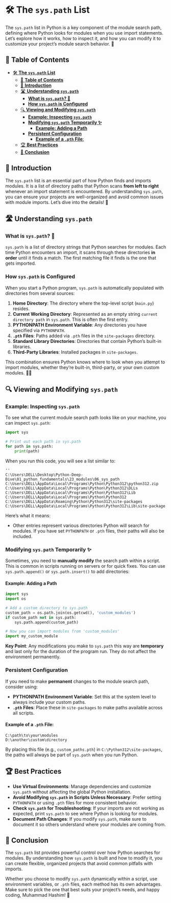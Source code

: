 # 🛠️ **The `sys.path` List**

The `sys.path` list in Python is a key component of the module search path, defining where Python looks for modules when you use import statements. Let’s explore how it works, how to inspect it, and how you can modify it to customize your project’s module search behavior. 🌟


## 📖 **Table of Contents**
- [🛠️ **The `sys.path` List**](#️-the-syspath-list)
  - [📖 **Table of Contents**](#-table-of-contents)
  - [📝 **Introduction**](#-introduction)
  - [🛣️ **Understanding `sys.path`**](#️-understanding-syspath)
    - [**What is `sys.path`? 📂**](#what-is-syspath-)
    - [**How `sys.path` is Configured**](#how-syspath-is-configured)
  - [🔍 **Viewing and Modifying `sys.path`**](#-viewing-and-modifying-syspath)
    - [**Example: Inspecting `sys.path`**](#example-inspecting-syspath)
    - [**Modifying `sys.path` Temporarily ✨**](#modifying-syspath-temporarily-)
      - [**Example: Adding a Path**](#example-adding-a-path)
    - [**Persistent Configuration**](#persistent-configuration)
      - [**Example of a `.pth` File**:](#example-of-a-pth-file)
  - [🏆 **Best Practices**](#-best-practices)
  - [🎉 **Conclusion**](#-conclusion)


## 📝 **Introduction**
The `sys.path` list is an essential part of how Python finds and imports modules. It is a list of directory paths that Python scans **from left to right** whenever an import statement is encountered. By understanding `sys.path`, you can ensure your projects are well-organized and avoid common issues with module imports. Let’s dive into the details! 🚀

## 🛣️ **Understanding `sys.path`**

### **What is `sys.path`? 📂**
`sys.path` is a list of directory strings that Python searches for modules. Each time Python encounters an import, it scans through these directories **in order** until it finds a match. The first matching file it finds is the one that gets imported.

### **How `sys.path` is Configured**
When you start a Python program, `sys.path` is automatically populated with directories from several sources:
1. **Home Directory**: The directory where the top-level script (`main.py`) resides.
2. **Current Working Directory**: Represented as an empty string `current directory path` in `sys.path`. This is often the first entry.
3. **PYTHONPATH Environment Variable**: Any directories you have specified via `PYTHONPATH`.
4. **`.pth` Files**: Paths added via `.pth` files in the `site-packages` directory.
5. **Standard Library Directories**: Directories that contain Python’s built-in libraries.
6. **Third-Party Libraries**: Installed packages in `site-packages`.

This combination ensures Python knows where to look when you attempt to import modules, whether they’re built-in, third-party, or your own custom modules. 🧑‍💻


## 🔍 **Viewing and Modifying `sys.path`**

### **Example: Inspecting `sys.path`**
To see what the current module search path looks like on your machine, you can inspect `sys.path`:
```python
import sys

# Print out each path in sys.path
for path in sys.path:
    print(path)
```

When you run this code, you will see a list similar to:
```
''
C:\Users\DELL\Desktop\Python-Deep-Dive\01_python_fundamentals\23_modules\06_sys_path
C:\Users\DELL\AppData\Local\Programs\Python\Python312\python312.zip
C:\Users\DELL\AppData\Local\Programs\Python\Python312\DLLs
C:\Users\DELL\AppData\Local\Programs\Python\Python312\Lib
C:\Users\DELL\AppData\Local\Programs\Python\Python312
C:\Users\DELL\AppData\Roaming\Python\Python312\site-packages
C:\Users\DELL\AppData\Local\Programs\Python\Python312\Lib\site-package
```

Here’s what it means:
- Other entries represent various directories Python will search for modules. If you have set `PYTHONPATH` or `.pth` files, their paths will also be included.

### **Modifying `sys.path` Temporarily ✨**
Sometimes, you need to **manually modify** the search path within a script. This is common in scripts running on servers or for quick fixes. You can use `sys.path.append()` or `sys.path.insert()` to add directories:

#### **Example: Adding a Path**
```python
import sys
import os

# Add a custom directory to sys.path
custom_path = os.path.join(os.getcwd(), 'custom_modules')
if custom_path not in sys.path:
    sys.path.append(custom_path)

# Now you can import modules from 'custom_modules'
import my_custom_module
```

**Key Point**: Any modifications you make to `sys.path` this way are **temporary** and last only for the duration of the program run. They do not affect the environment permanently. 

### **Persistent Configuration**
If you need to make **permanent** changes to the module search path, consider using:
- **PYTHONPATH Environment Variable**: Set this at the system level to always include your custom paths.
- **`.pth` Files**: Place these in `site-packages` to make paths available across all scripts.

#### **Example of a `.pth` File**:
```
C:\path\to\your\modules
D:\another\custom\directory
```
By placing this file (e.g., `custom_paths.pth`) in `C:\Python312\site-packages`, the paths will always be part of `sys.path` when you run Python.


## 🏆 **Best Practices**
- **Use Virtual Environments**: Manage dependencies and customize `sys.path` without affecting the global Python installation.
- **Avoid Modifying `sys.path` in Scripts Unless Necessary**: Prefer setting `PYTHONPATH` or using `.pth` files for more consistent behavior.
- **Check `sys.path` for Troubleshooting**: If your imports are not working as expected, print `sys.path` to see where Python is looking for modules.
- **Document Path Changes**: If you modify `sys.path`, make sure to document it so others understand where your modules are coming from.


## 🎉 **Conclusion**
The `sys.path` list provides powerful control over how Python searches for modules. By understanding how `sys.path` is built and how to modify it, you can create flexible, organized projects that avoid common pitfalls with imports.

Whether you choose to modify `sys.path` dynamically within a script, use environment variables, or `.pth` files, each method has its own advantages. Make sure to pick the one that best suits your project’s needs, and happy coding, Muhammad Hashim! 🚀